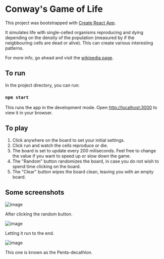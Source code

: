 # Conway's Game of Life

This project was bootstrapped with [Create React App](https://github.com/facebook/create-react-app). 

It simulates life with single-celled organisms reproducing and dying depending on the density of the population (measured by if the neigbbouring cells are dead or alive). This can create various interesting patterns. 

For more info, go ahead and visit the [wikipedia page](https://en.wikipedia.org/wiki/Conway%27s_Game_of_Life).

## To run
In the project directory, you can run:

### `npm start`

This runs the app in the development mode.
Open [http://localhost:3000](http://localhost:3000) to view it in your browser.


## To play
1. Click anywhere on the board to set your initial settings.
2. Click run and watch the cells reproduce or die.
3. The board is set to update every 200 miliseconds. Feel free to change the value if you want to speed up or slow down the game.
4. The "Random" button randomizes the board, in case you do not wish to spend time clicking on the board.
5. The "Clear" button wipes the board clean, leaving you with an empty board.

## Some screenshots
![image](https://user-images.githubusercontent.com/60399677/167036353-c47eed99-6189-4b71-baad-5203fb16eb62.png)

After clicking the random button.

![image](https://user-images.githubusercontent.com/60399677/167036287-504c2c19-fa39-4403-a57b-afdca6a9006e.png)

Letting it run to the end.

![image](https://user-images.githubusercontent.com/60399677/167036177-762b16c1-86a4-45d5-9f20-2154ceeaf557.png)

This one is known as the Penta-decathlon.

